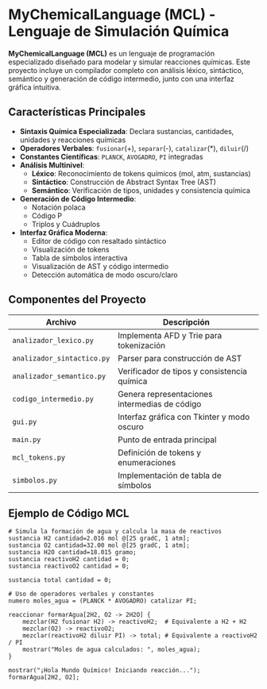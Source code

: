 # MyChemicalLanguage (MCL) - Lenguaje de Simulación Química

**MyChemicalLanguage (MCL)** es un lenguaje de programación especializado diseñado para modelar y simular reacciones químicas. Este proyecto incluye un compilador completo con análisis léxico, sintáctico, semántico y generación de código intermedio, junto con una interfaz gráfica intuitiva.

## Características Principales

- **Sintaxis Química Especializada**: Declara sustancias, cantidades, unidades y reacciones químicas
- **Operadores Verbales**: `fusionar`(+), `separar`(-), `catalizar`(*), `diluir`(/)
- **Constantes Científicas**: `PLANCK`, `AVOGADRO`, `PI` integradas
- **Análisis Multinivel**:
  - **Léxico**: Reconocimiento de tokens químicos (mol, atm, sustancias)
  - **Sintáctico**: Construcción de Abstract Syntax Tree (AST)
  - **Semántico**: Verificación de tipos, unidades y consistencia química
- **Generación de Código Intermedio**:
  - Notación polaca
  - Código P
  - Triplos y Cuádruplos
- **Interfaz Gráfica Moderna**:
  - Editor de código con resaltado sintáctico
  - Visualización de tokens
  - Tabla de símbolos interactiva
  - Visualización de AST y código intermedio
  - Detección automática de modo oscuro/claro

## Componentes del Proyecto

| Archivo | Descripción |
|---------|-------------|
| `analizador_lexico.py` | Implementa AFD y Trie para tokenización |
| `analizador_sintactico.py` | Parser para construcción de AST |
| `analizador_semantico.py` | Verificador de tipos y consistencia química |
| `codigo_intermedio.py` | Genera representaciones intermedias de código |
| `gui.py` | Interfaz gráfica con Tkinter y modo oscuro |
| `main.py` | Punto de entrada principal |
| `mcl_tokens.py` | Definición de tokens y enumeraciones |
| `simbolos.py` | Implementación de tabla de símbolos |

## Ejemplo de Código MCL

```mcl
# Simula la formación de agua y calcula la masa de reactivos
sustancia H2 cantidad=2.016 mol @[25 gradC, 1 atm];
sustancia O2 cantidad=32.00 mol @[25 gradC, 1 atm];
sustancia H2O cantidad=18.015 gramo;
sustancia reactivoH2 cantidad = 0;
sustancia reactivoO2 cantidad = 0;

sustancia total cantidad = 0;

# Uso de operadores verbales y constantes
numero moles_agua = (PLANCK * AVOGADRO) catalizar PI;

reaccionar formarAgua[2H2, O2 -> 2H2O] {
    mezclar(H2 fusionar H2) -> reactivoH2;  # Equivalente a H2 + H2
    mezclar(O2) -> reactivoO2;
    mezclar(reactivoH2 diluir PI) -> total; # Equivalente a reactivoH2 / PI
    mostrar("Moles de agua calculados: ", moles_agua);
}

mostrar("¡Hola Mundo Químico! Iniciando reacción...");
formarAgua[2H2, O2];